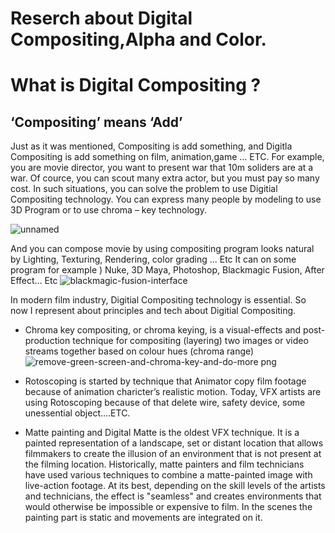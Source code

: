 # Reserch about Digital Compositing,Alpha and Color.

What is Digital Compositing ?
=============================

‘Compositing’ means ‘Add’
-------------------------
Just as it was mentioned, Compositing is add something, and Digitla Compositing is add something on film, animation,game ... ETC. 
For example, you are movie director, you want to present war that 10m soliders are at a war. 
Of cource, you can scout many extra actor, but you must pay so many cost. 
In such situations, you can solve the problem to use Digitial Compositing technology. 
You can express many people by modeling to use 3D Program or to use chroma – key technology. 

![unnamed](https://user-images.githubusercontent.com/70868719/93621900-2f1f6580-fa17-11ea-8b6c-97246d0e1ca9.jpg)

And you can compose movie by using compositing program looks natural by Lighting, Texturing, Rendering, color grading ... Etc 
It can on some program for example ) Nuke, 3D Maya, Photoshop, Blackmagic Fusion, After Effect… Etc
![blackmagic-fusion-interface](https://user-images.githubusercontent.com/70868719/93622702-8bcf5000-fa18-11ea-9ac8-2a450d527863.jpg)


In modern film industry, Digitial Compositing technology is essential. 
So now I represent about principles and tech about Digitial Compositing.


-	Chroma key compositing, or chroma keying, is a visual-effects and post-production technique for compositing (layering) two images or video streams together based on colour hues (chroma range)
![remove-green-screen-and-chroma-key-and-do-more png](https://user-images.githubusercontent.com/70868719/93623253-60993080-fa19-11ea-9d42-297a299cbf7e.jpeg)


-	Rotoscoping is started by technique that Animator copy film footage because of animation charicter’s realistic motion. Today, VFX artists are using Rotoscoping because of that delete wire, safety device, some unessential object….ETC. 


-	Matte painting and Digital Matte is the oldest VFX technique.
 It is a painted representation of a landscape, set or distant location that allows filmmakers to create the illusion of an environment that is not present at the filming location. Historically, matte painters and film technicians have used various techniques to combine a matte-painted image with live-action footage. At its best, depending on the skill levels of the artists and technicians, the effect is "seamless" and creates environments that would otherwise be impossible or expensive to film. In the scenes the painting part is static and movements are integrated on it.

